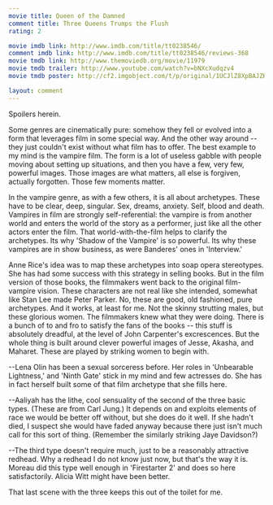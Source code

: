 ```yaml
---
movie title: Queen of the Damned
comment title: Three Queens Trumps the Flush
rating: 2

movie imdb link: http://www.imdb.com/title/tt0238546/
comment imdb link: http://www.imdb.com/title/tt0238546/reviews-368
movie tmdb link: http://www.themoviedb.org/movie/11979
movie tmdb trailer: http://www.youtube.com/watch?v=bNXcXudqzv4
movie tmdb poster: http://cf2.imgobject.com/t/p/original/1UCJlZ8XpBAJZKxlHiHepIPrF1n.jpg

layout: comment
---
```


Spoilers herein.

Some genres are cinematically pure: somehow they fell or evolved into a form that leverages film in some special way. And the other way around -- they just couldn't exist without what film has to offer. The best example to my mind is the vampire film. The form is a lot of useless gabble with people moving about setting up situations, and then you have a few, very few, powerful images. Those images are what matters, all else is forgiven, actually forgotten. Those few moments matter.

In the vampire genre, as with a few others, it is all about archetypes. These have to be clear, deep, singular. Sex, dreams, anxiety. Self, blood and death. Vampires in film are strongly self-referential: the vampire is from another world and enters the world of the story as a performer, just like all the other actors enter the film. That world-with-the-film helps to clarify the archetypes. Its why 'Shadow of the Vampire' is so powerful. Its why these vampires are in show business, as were Banderes' ones in 'Interview.'

Anne Rice's idea was to map these archetypes into soap opera stereotypes. She has had some success with this strategy in selling books. But in the film version of those books, the filmmakers went back to the original film-vampire vision. These characters are not real like she intended, somewhat like Stan Lee made Peter Parker. No, these are good, old fashioned, pure archetypes. And it works, at least for me. Not the skinny strutting males, but these glorious women. The filmmakers knew what they were doing. There is a bunch of to and fro to satisfy the fans of the books -- this stuff is absolutely dreadful, at the level of John Carpenter's excrescences. But the whole thing is built around clever powerful images of Jesse, Akasha, and Maharet. These are played by striking women to begin with.

--Lena Olin has been a sexual sorceress before. Her roles  in 'Unbearable Lightness,' and 'Ninth Gate' stick in my mind and few actresses do. She has in fact herself built some of that film archetype that she fills here.

--Aaliyah has the lithe, cool sensuality of the second of the three basic types. (These are from Carl Jung.) It depends on and exploits elements of race we would be better off without, but she does do it well. If she hadn't died, I suspect she would have faded anyway because there just isn't much call for this sort of thing. (Remember the similarly striking Jaye Davidson?)

--The third type doesn't require much, just to be a reasonably attractive redhead. Why a redhead I do not know just now, but that's the way it is. Moreau did this type well enough in 'Firestarter 2' and does so here satisfactorily. Alicia Witt might have been better.

That last scene with the three keeps this out of the toilet for me.